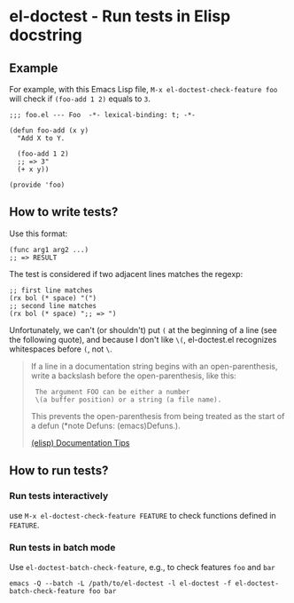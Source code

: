 # el-doctest - Run tests in Elisp docstring

## Example

For example, with this Emacs Lisp file, `M-x el-doctest-check-feature foo` will check if `(foo-add 1 2)` equals to `3`.

```emacs-lisp
;;; foo.el --- Foo  -*- lexical-binding: t; -*-

(defun foo-add (x y)
  "Add X to Y.

  (foo-add 1 2)
  ;; => 3"
  (+ x y))

(provide 'foo)
```

## How to write tests?

Use this format:

    (func arg1 arg2 ...)
    ;; => RESULT

The test is considered if two adjacent lines matches the regexp:

``` emacs-lisp
;; first line matches
(rx bol (* space) "(")
;; second line matches
(rx bol (* space) ";; => ")
```

Unfortunately, we can't (or shouldn't) put `(` at the beginning of a line (see
the following quote), and because I don't like `\(`, el-doctest.el recognizes
whitespaces before `(`, not `\`.

> If a line in a documentation string begins with an
> open-parenthesis, write a backslash before the open-parenthesis,
> like this:
>
>      The argument FOO can be either a number
>      \(a buffer position) or a string (a file name).
>
> This prevents the open-parenthesis from being treated as the start
> of a defun (*note Defuns: (emacs)Defuns.).
>
>
> [(elisp) Documentation Tips](https://www.gnu.org/software/emacs/manual/html_node/elisp/Documentation-Tips.html)

## How to run tests?

### Run tests interactively

use `M-x el-doctest-check-feature FEATURE` to check functions defined in `FEATURE`.

### Run tests in batch mode

Use `el-doctest-batch-check-feature`, e.g., to check features `foo` and `bar`

``` shell
emacs -Q --batch -L /path/to/el-doctest -l el-doctest -f el-doctest-batch-check-feature foo bar
```
